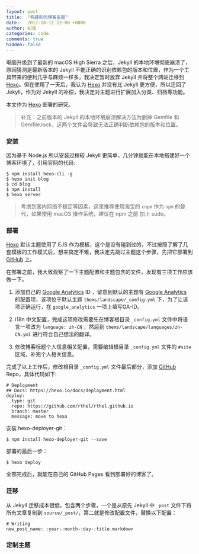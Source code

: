 ```yaml
---
layout: post
title:  "构建新的博客主题"
date:   2017-10-11 12:00 +0800
author: 纪连
categories: code
comments: true
hidden: false
---
```



电脑升级到了最新的 macOS High Sierra 之后，Jekyll 的本地环境彻底崩溃了，原因猜测是最新版本的 Jekyll 不能正确的识别依赖包的版本和位置，作为一个工具带来的便利几乎与麻烦一样多，我决定暂时放弃 Jekyll 并将整个网站迁移到 [Hexo]。但在使用了一天后，我认为 [Hexo] 并没有比 Jekyll 更方便，所以迁回了 Jekyll，作为对 Jekyll 的补偿，我决定对主题进行扩展加入分类、归档等功能。

本文作为 [Hexo] 部署的研究。

> 补充：之前版本的 Jekyll 的本地环境崩溃解决方法为删掉 Gemfile 和 Gemfile.lock，这两个文件会导致无法正确判断依赖包的版本和位置。

### 安装

因为基于 Node.js 所以安装过程较 Jekyll 更简单，几分钟就能在本地搭建好一个博客环境了，引用官网的代码:

```
$ npm install hexo-cli -g
$ hexo init blog
$ cd blog
$ npm install
$ hexo server
```

> 考虑到国内网络不稳定等因素，这里推荐使用淘宝的 `cnpm` 作为 `npm` 的替代，如果使用 macOS 操作系统，建议在 npm 之前 加上 sudo。

### 部署

[Hexo] 默认主题使用了 EJS 作为模板，这个是没有碰到过的，不过按照了解了几套模板的工作模式后，想来搞定不难，我决定先跳过主题这个步骤，先把它部署到 [GitHub] 上。

在部署之前，我大致观察了一下主题配置和主题包含的文件，发现有三项工作应该做一下。

1. 添加自己的 [Google Analytics] ID ，留意到默认的主题有 [Google Analytics] 的配置项，该项位于默认主题 `thems/landscape/_comfig.yml` 下，为了让该项正确运行，在 `google_analytics` 一项上填写GA-ID。

2. i18n 中文配置，完成这项修改需要先在博客根目录 `_config.yml` 文件中将语言一项改为 `language: zh-CN` ，然后到 `thems/landscape/languages/zh-CN.yml` 进行符合自己想法的翻译。

3. 修改博客标题个人信息相关配置，需要编辑根目录 `_config.yml` 文件的 `#site` 区域，补完个人相关信息。

完成了以上工作后，修改根目录 `_config.yml` 文件最后部分，添加 [GitHub] Repo，具体代码如下:
```
# Deployment
## Docs: https://hexo.io/docs/deployment.html
deploy:
  type: git
  repo: https://github.com/rthel/rthel.github.io
  branch: master
  message: move to hexo
```

安装 hexo-deployer-git：

```
$ npm install hexo-deployer-git --save
```

部署的最后一步：

```
$ hexo deploy
```
全部完成后，就能在自己的 GitHub Pages 看到部署好的博客了。


### 迁移

从 Jekyll 迁移成本很低，包含两个步骤，一个是从原先 Jekyll 中 `_post` 文件下将所有文章复制到 `source/_post/`，第二就是修改配置文件，替换以下配置：
```
# Writing
new_post_name: :year-:month-:day-:title.markdown
```

### 定制主题


[Hexo]: https://hexo.io
[GitHub]: https://github.com
[Google Analytics]: https://analytics.google.com/